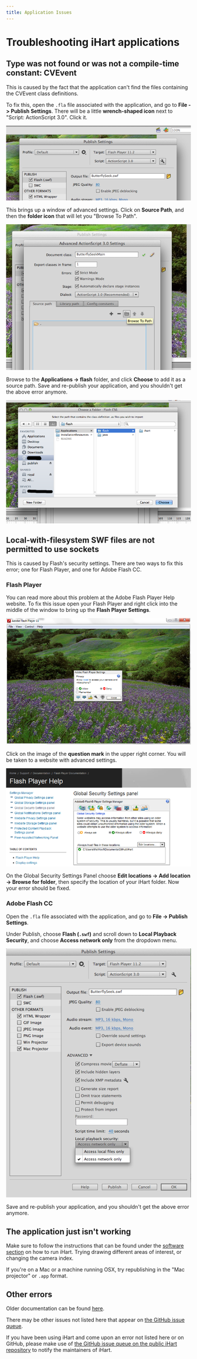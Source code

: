 ```yaml
---
title: Application Issues
---
```


# Troubleshooting iHart applications

## Type was not found or was not a compile-time constant: CVEvent
This is caused by the fact that the application can\'t find the files containing the CVEvent class definitions.

To fix this, open the `.fla` file associated with the application, and go to **File -> Publish Settings**.
There will be a little **wrench-shaped icon** next to \"Script: ActionScript 3.0\". Click it.

![Screenshot of publish settings in Adobe Flash](img/actionscript-settings.png)

This brings up a window of advanced settings. Click on **Source Path**, 
and then the **folder icon** that will let you \"Browse To Path\".

![Screenshot of advanced actionscript settings](img/advanced-actionscript-settings.png)

Browse to the **Applications -> flash** folder, and click **Choose** to add it as a source path.
Save and re-publish your application, and you shouldn\'t get the above error anymore.

![Screenshot of actionscript source path](img/actionscript-source-path.png)


## Local-with-filesystem SWF files are not permitted to use sockets
This is caused by Flash\'s security settings. There are two ways to fix this error; one for
Flash Player, and one for Adobe Flash CC.

### Flash Player
You can read more about this problem at the Adobe Flash Player Help website. 
To fix this issue open your Flash Player and right click into the middle of the
 window to bring up the **Flash Player Settings**.
 
![Screenshot of flash player settings](img/flash-player-settings.png)

Click on the image of the **question mark** in the upper right corner. 
You will be taken to a website with advanced settings.

![Screenshot of global flash settings](img/flash-global-settings.png)

On the Global Security Settings Panel choose 
**Edit locations -> Add location -> Browse for folder**, 
then specify the location of your iHart folder. Now your error should be fixed.

### Adobe Flash CC
Open the `.fla` file associated with the application, and go to **File -> Publish Settings**.

Under Publish, choose **Flash (`.swf`)** and scroll down to **Local Playback Security**,
and choose **Access network only** from the dropdown menu.

![Screenshot of the .swf file settings in Flash](img/swf-file-settings.png)

Save and re-publish your application, and you shouldn\'t get the above error anymore.

## The application just isn\'t working
Make sure to follow the instructions that can be found under the [software section](/software) 
on how to run iHart. Trying drawing different areas of interest, or changing the camera index.

If you\'re on a Mac or a machine running OSX, try republishing in the
 \"Mac projector\" or `.app` format.
 

## Other errors

Older documentation can be found [here](https://sites.google.com/a/mtholyoke.edu/the-care-and-keeping-of-ihart/developer-resources/troubleshooting).

There may be other issues not listed here that appear on [the GitHub issue queue](https://github.com/ihart-mhc/ihart/issues).


If you have been using iHart and come upon an error not listed here or on GitHub, 
please make use of [the GitHub issue queue on the public iHart repository](https://github.com/ihart-mhc/ihart/issues)
to notify the maintainers of iHart.